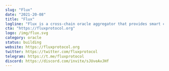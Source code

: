 ```yaml
---
slug: "Flux"
date: "2021-20-08"
title: "Flux"
logline: "Flux is a cross-chain oracle aggregator that provides smart contracts with access to economically secure data feeds on anything."
cta: "https://fluxprotocol.org"
logo: /img/flux.svg
category: oracle
status: building
website: https://fluxprotocol.org
twitter: https://twitter.com/fluxprotocol
telegram: https://t.me/fluxprotocol
discord: https://discord.com/invite/sJUveAvJHf
---
```

